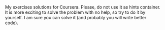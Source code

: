 My exercises solutions for Coursera.
Please, do not use it as hints container. It is more exciting to solve the problem with no help, so try to do it by yourself. I am sure you can solve it (and probably you will write better code).
